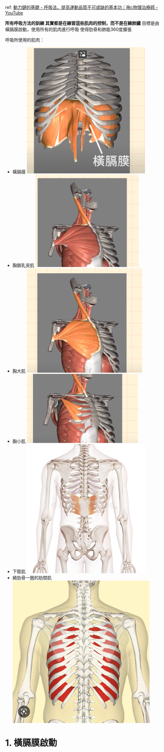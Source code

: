 ref: [動力鏈的基礎 - 呼吸法，提高運動品質不可或缺的基本功｜啾c物理治療師 - YouTube](https://www.youtube.com/watch?v=aU86wIpmgz0&ab_channel=%E5%95%BEc%E7%89%A9%E7%90%86%E6%B2%BB%E7%99%82%E5%B8%AB)

**所有呼吸方法的訓練 其實都是在練習這些肌肉的控制，而不是在練肺臟**
目標是由橫膈膜啟動，使用所有的肌肉進行呼吸
使得肋骨和肺能360度擴張

呼吸所使用的肌肉：

- 橫膈膜
![](../../z.Images/Pasted%20image%2020230506141521.png)
- 胸鎖乳突肌
![](../../z.Images/Pasted%20image%2020230506141701.png)
- 胸大肌
![](../../z.Images/Pasted%20image%2020230506141713.png)
- 胸小肌
![](../../z.Images/Pasted%20image%2020230506141730.png)
- 下鉅肌
![](../../z.Images/Pasted%20image%2020230506141946.png)
- 繞肋骨一圈的肋間肌
![](../../z.Images/Pasted%20image%2020230506142156.png)


# 1. 橫膈膜啟動
